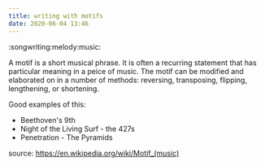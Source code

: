 ```yaml
---
title: writing with motifs
date: 2020-06-04 13:46
---
```


:songwriting:melody:music:

A motif is a short musical phrase. It is often a recurring statement that has 
particular meaning in a peice of music. The motif can be modified and elaborated
on in a number of methods: reversing, transposing, flipping, lengthening, or
shortening.

Good examples of this:

- Beethoven's 9th
- Night of the Living Surf - the 427s
- Penetration - The Pyramids

source: https://en.wikipedia.org/wiki/Motif_(music)
